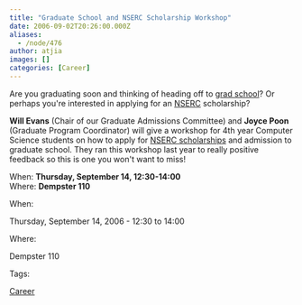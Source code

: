 ```yaml
---
title: "Graduate School and NSERC Scholarship Workshop"
date: 2006-09-02T20:26:00.000Z
aliases:
  - /node/476
author: atjia
images: []
categories: [Career]
---
```


Are you graduating soon and thinking of heading off to [grad school](http://www.phdcomics.com/)? Or perhaps you're interested in applying for an [NSERC](http://www.nserc-crsng.gc.ca/) scholarship?

**Will Evans** (Chair of our Graduate Admissions Committee) and **Joyce Poon** (Graduate Program Coordinator) will give a workshop for 4th year Computer Science students on how to apply for [NSERC scholarships](http://www.nserc-crsng.gc.ca/sf_e.asp?nav=sfnav&lbi=pg) and admission to graduate school. They ran this workshop last year to really positive feedback so this is one you won't want to miss!

When: **Thursday, September 14, 12:30-14:00** \
Where: **Dempster 110**

When: 

Thursday, September 14, 2006 - 12:30 to 14:00

Where: 

Dempster 110

Tags: 

[Career](/career)
